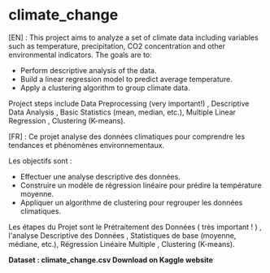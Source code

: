 # climate_change

[EN] : This project aims to analyze a set of climate data including variables such as temperature, precipitation, CO2 concentration and other environmental indicators.
The goals are to:

- Perform descriptive analysis of the data.
- Build a linear regression model to predict average temperature.
- Apply a clustering algorithm to group climate data.

Project steps include Data Preprocessing (very important!) , Descriptive Data Analysis , Basic Statistics (mean, median, etc.), Multiple Linear Regression , Clustering (K-means).

[FR] : Ce projet analyse des données climatiques pour comprendre les tendances et phénomènes environnementaux. 

Les objectifs sont :

- Effectuer une analyse descriptive des données.
- Construire un modèle de régression linéaire pour prédire la température moyenne.
- Appliquer un algorithme de clustering pour regrouper les données climatiques.


Les étapes du Projet sont le  Prétraitement des Données ( très important ! ) , l'analyse Descriptive des Données , Statistiques de base (moyenne, médiane, etc.), Régression Linéaire Multiple , Clustering (K-means).


**Dataset : climate_change.csv Download on Kaggle website**